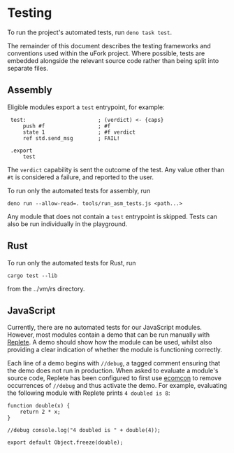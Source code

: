 # Testing

To run the project's automated tests, run `deno task test`.

The remainder of this document describes the testing frameworks and conventions
used within the uFork project. Where possible, tests are embedded alongside the
relevant source code rather than being split into separate files.

## Assembly

Eligible modules export a `test` entrypoint, for example:

     test:                       ; (verdict) <- {caps}
         push #f                 ; #f
         state 1                 ; #f verdict
         ref std.send_msg        ; FAIL!

     .export
         test

The `verdict` capability is sent the outcome of the test. Any value other than
`#t` is considered a failure, and reported to the user.

To run only the automated tests for assembly, run

    deno run --allow-read=. tools/run_asm_tests.js <path...>

Any module that does not contain a `test` entrypoint is skipped. Tests can also
be run individually in the playground.

## Rust

To run only the automated tests for Rust, run

    cargo test --lib

from the ../vm/rs directory.

## JavaScript

Currently, there are no automated tests for our JavaScript modules. However,
most modules contain a demo that can be run manually with
[Replete](https://github.com/jamesdiacono/Replete). A demo should show how the module can be used, whilst also providing a clear indication of whether the
module is functioning correctly.

Each line of a demo begins with `//debug`, a tagged comment ensuring that
the demo does not run in production. When asked to evaluate a module's source
code, Replete has been configured to first use
[ecomcon](https://github.com/douglascrockford/ecomcon/) to remove occurrences
of `//debug` and thus activate the demo. For example, evaluating the following
module with Replete prints `4 doubled is 8`:

    function double(x) {
        return 2 * x;
    }

    //debug console.log("4 doubled is " + double(4));

    export default Object.freeze(double);

